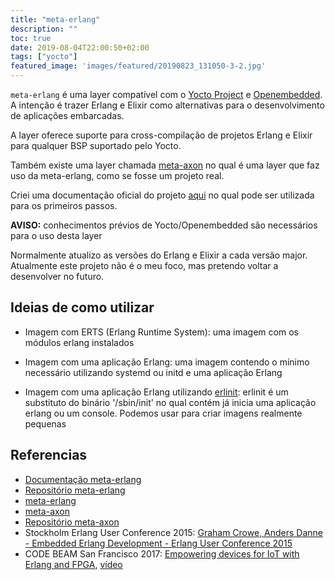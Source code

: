 ```yaml
---
title: "meta-erlang"
description: ""
toc: true
date: 2019-08-04T22:00:50+02:00
tags: ["yocto"]
featured_image: 'images/featured/20190823_131050-3-2.jpg'
---
```


`meta-erlang` é uma layer compatível com o [Yocto Project](https://www.yoctoproject.org/) e [Openembedded](https://www.openembedded.org/wiki/Main_Page). A intenção é trazer Erlang e Elixir como alternativas para o desenvolvimento de aplicações embarcadas.

A layer oferece suporte para cross-compilação de projetos Erlang e Elixir para qualquer BSP suportado pelo Yocto.

Também existe uma layer chamada [meta-axon](https://layers.openembedded.org/layerindex/branch/master/layer/meta-axon/) no qual é uma layer que faz uso da meta-erlang, como se fosse um projeto real.

Criei uma documentação oficial do projeto [aqui](http://joaohf.github.io/meta-erlang/#/) no qual pode ser utilizada para os primeiros passos.

**AVISO:** conhecimentos prévios de Yocto/Openembedded são necessários para o uso desta layer

Normalmente atualizo as versões do Erlang e Elixir a cada versão major. Atualmente este projeto não é o meu foco, mas pretendo voltar a desenvolver no futuro.

## Ideias de como utilizar

* Imagem com ERTS (Erlang Runtime System): uma imagem com os módulos erlang instalados

* Imagem com uma aplicação Erlang: uma imagem contendo o mínimo necessário utilizando systemd ou initd e uma aplicação Erlang
  
* Imagem com uma aplicação Erlang utilizando [erlinit](https://layers.openembedded.org/layerindex/recipe/36701/): erlinit é um substituto do binário '/sbin/init' no qual contém já inicia uma aplicação erlang ou um console. Podemos usar para criar imagens realmente pequenas

## Referencias

* [Documentação meta-erlang](http://joaohf.github.io/meta-erlang/#/)
* [Repositório meta-erlang](https://github.com/joaohf/meta-erlang)
* [meta-erlang](https://layers.openembedded.org/layerindex/branch/master/layer/meta-erlang/)
* [meta-axon](https://layers.openembedded.org/layerindex/branch/master/layer/meta-axon/)
* [Repositório meta-axon](https://github.com/joaohf/meta-axon)
* Stockholm Erlang User Conference 2015: [Graham Crowe, Anders Danne - Embedded Erlang Development - Erlang User Conference 2015](https://youtu.be/REZ93dZZ5uA?t=1678)
* CODE BEAM San Francisco 2017: [Empowering devices for IoT with Erlang and FPGA](https://www.erlangelixir.com//irina-guberman.html), [vídeo](https://youtu.be/Peg7E-nTrOY?t=1940)
